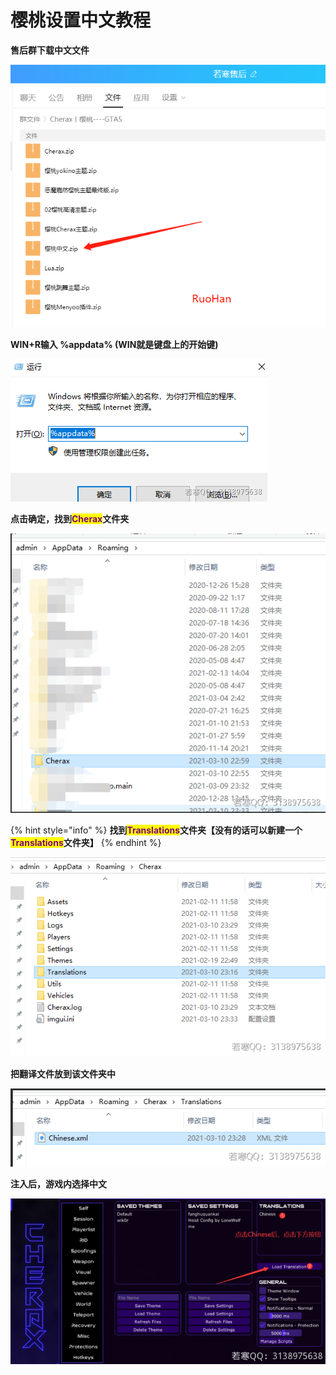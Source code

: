 # 樱桃设置中文教程

**售后群下载中文文件**

![](<../../.gitbook/assets/image (78) (1).png>)

**WIN+R输入 %appdata% (WIN就是键盘上的开始键)**

![](<../../.gitbook/assets/image (35) (1).png>)

**点击确定，找到**<mark style="color:purple;">**Cherax**</mark>**文件夹**

![](<../../.gitbook/assets/image (52) (2).png>)

{% hint style="info" %}
**找到**<mark style="color:purple;">**Translations**</mark>**文件夹【没有的话可以新建一个**<mark style="color:purple;">**Translations**</mark>**文件夹】**
{% endhint %}

![](<../../.gitbook/assets/image (32).png>)

**把翻译文件放到该文件夹中**

![](<../../.gitbook/assets/image (55) (1) (1).png>)

**注入后，游戏内选择中文**

![](<../../.gitbook/assets/image (38).png>)
